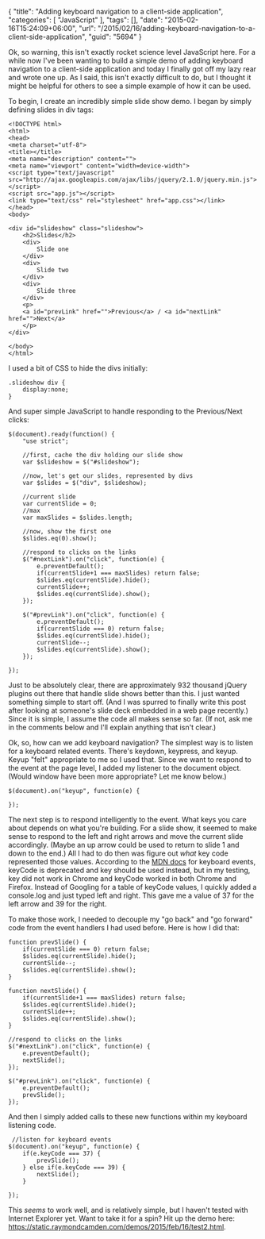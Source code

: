 {
	"title": "Adding keyboard navigation to a client-side application",
	"categories": [
		"JavaScript"
	],
	"tags": [],
	"date": "2015-02-16T15:24:09+06:00",
	"url": "/2015/02/16/adding-keyboard-navigation-to-a-client-side-application",
	"guid": "5694"
}

Ok, so warning, this isn't exactly rocket science level JavaScript here. For a while now I've been wanting to build a simple demo of adding keyboard navigation to a client-side application and today I finally got off my lazy rear and wrote one up. As I said, this isn't exactly difficult to do, but I thought it might be helpful for others to see a simple example of how it can be used.

<!--more-->

To begin, I create an incredibly simple slide show demo. I began by simply defining slides in div tags:

<pre><code class="language-markup">&lt;!DOCTYPE html&gt;
&lt;html&gt;
&lt;head&gt;
&lt;meta charset=&quot;utf-8&quot;&gt;
&lt;title&gt;&lt;&#x2F;title&gt;
&lt;meta name=&quot;description&quot; content=&quot;&quot;&gt;
&lt;meta name=&quot;viewport&quot; content=&quot;width=device-width&quot;&gt;
&lt;script type=&quot;text&#x2F;javascript&quot; src=&quot;http:&#x2F;&#x2F;ajax.googleapis.com&#x2F;ajax&#x2F;libs&#x2F;jquery&#x2F;2.1.0&#x2F;jquery.min.js&quot;&gt;&lt;&#x2F;script&gt;
&lt;script src=&quot;app.js&quot;&gt;&lt;&#x2F;script&gt;
&lt;link type=&quot;text&#x2F;css&quot; rel=&quot;stylesheet&quot; href=&quot;app.css&quot;&gt;&lt;&#x2F;link&gt;
&lt;&#x2F;head&gt;
&lt;body&gt;

&lt;div id=&quot;slideshow&quot; class=&quot;slideshow&quot;&gt;
	&lt;h2&gt;Slides&lt;&#x2F;h2&gt;
    &lt;div&gt;
        Slide one
    &lt;&#x2F;div&gt;
    &lt;div&gt;
        Slide two
    &lt;&#x2F;div&gt;
    &lt;div&gt;
        Slide three
    &lt;&#x2F;div&gt;
	&lt;p&gt;
	&lt;a id=&quot;prevLink&quot; href=&quot;&quot;&gt;Previous&lt;&#x2F;a&gt; &#x2F; &lt;a id=&quot;nextLink&quot; href=&quot;&quot;&gt;Next&lt;&#x2F;a&gt;
	&lt;&#x2F;p&gt;
&lt;&#x2F;div&gt;

&lt;&#x2F;body&gt;
&lt;&#x2F;html&gt;</code></pre>

I used a bit of CSS to hide the divs initially: 

<pre><code class="language-css">.slideshow div {
	display:none;
}</code></pre>

And super simple JavaScript to handle responding to the Previous/Next clicks:

<pre><code class="language-javascript">$(document).ready(function() {
	&quot;use strict&quot;;
	
	&#x2F;&#x2F;first, cache the div holding our slide show
	var $slideshow = $(&quot;#slideshow&quot;);
	
	&#x2F;&#x2F;now, let&#x27;s get our slides, represented by divs
	var $slides = $(&quot;div&quot;, $slideshow);

	&#x2F;&#x2F;current slide
	var currentSlide = 0;
	&#x2F;&#x2F;max
	var maxSlides = $slides.length;
	
	&#x2F;&#x2F;now, show the first one
	$slides.eq(0).show();
	
	&#x2F;&#x2F;respond to clicks on the links
	$(&quot;#nextLink&quot;).on(&quot;click&quot;, function(e) {
		e.preventDefault();
		if(currentSlide+1 === maxSlides) return false;
		$slides.eq(currentSlide).hide();
		currentSlide++;
		$slides.eq(currentSlide).show();
	});

	$(&quot;#prevLink&quot;).on(&quot;click&quot;, function(e) {
		e.preventDefault();
		if(currentSlide === 0) return false;
		$slides.eq(currentSlide).hide();
		currentSlide--;
		$slides.eq(currentSlide).show();
	});

});</code></pre>

Just to be absolutely clear, there are approximately 932 thousand jQuery plugins out there that handle slide shows better than this. I just wanted something simple to start off. (And I was spurred to finally write this post after looking at someone's slide deck embedded in a web page recently.) Since it is simple, I assume the code all makes sense so far. (If not, ask me in the comments below and I'll explain anything that isn't clear.)

Ok, so, how can we add keyboard navigation? The simplest way is to listen for a keyboard related events. There's keydown, keypress, and keyup. Keyup "felt" appropriate to me so I used that. Since we want to respond to the event at the page level, I added my listener to the document object. (Would window have been more appropriate? Let me know below.)

<pre><code class="language-javascript">$(document).on("keyup", function(e) {

});</code></pre>

The next step is to respond intelligently to the event. What keys you care about depends on what you're building. For a slide show, it seemed to make sense to respond to the left and right arrows and move the current slide accordingly. (Maybe an up arrow could be used to return to slide 1 and down to the end.) All I had to do then was figure out <i>what</i> key code represented those values. According to the <a href="https://developer.mozilla.org/en-US/docs/Web/API/KeyboardEvent">MDN docs</a> for keyboard events, keyCode is deprecated and key should be used instead, but in my testing, key did not work in Chrome and keyCode worked in both Chrome and Firefox. Instead of Googling for a table of keyCode values, I quickly added a console.log and just typed left and right. This gave me a value of 37 for the left arrow and 39 for the right.

To make those work, I needed to decouple my "go back" and "go forward" code from the event handlers I had used before. Here is how I did that:

<pre><code class="language-javascript">function prevSlide() {
	if(currentSlide === 0) return false;
	$slides.eq(currentSlide).hide();
	currentSlide--;
	$slides.eq(currentSlide).show();		
}
	
function nextSlide() {
	if(currentSlide+1 === maxSlides) return false;
	$slides.eq(currentSlide).hide();
	currentSlide++;
	$slides.eq(currentSlide).show();		
}
	
&#x2F;&#x2F;respond to clicks on the links
$(&quot;#nextLink&quot;).on(&quot;click&quot;, function(e) {
	e.preventDefault();
	nextSlide();
});

$(&quot;#prevLink&quot;).on(&quot;click&quot;, function(e) {
	e.preventDefault();
	prevSlide();
});</code></pre>

And then I simply added calls to these new functions within my keyboard listening code.

<pre><code class="language-javascript">	&#x2F;&#x2F;listen for keyboard events
$(document).on(&quot;keyup&quot;, function(e) {
	if(e.keyCode === 37) {
		prevSlide();
	} else if(e.keyCode === 39) {
		nextSlide();
	}

});</code></pre>

This <i>seems</i> to work well, and is relatively simple, but I haven't tested with Internet Explorer yet. Want to take it for a spin? Hit up the demo here: <a href="https://static.raymondcamden.com/demos/2015/feb/16/test2.html">https://static.raymondcamden.com/demos/2015/feb/16/test2.html</a>. 

